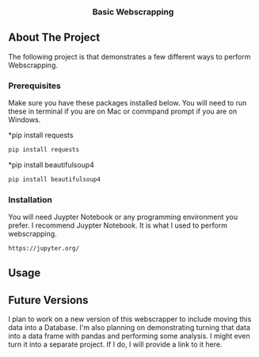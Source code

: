   <h3 align="center">Basic Webscrapping</h3> 
  
  <!-- ABOUT THE PROJECT -->
## About The Project
The following project is that demonstrates a few different ways to perform Webscrapping.

### Prerequisites

Make sure you have these packages installed below. You will need to run these in terminal if you are on Mac or commpand prompt if you are on Windows.

*pip install requests
```sh
pip install requests
```

*pip install beautifulsoup4
```sh
pip install beautifulsoup4
```

### Installation
You will need Juypter Notebook or any programming environment you prefer. I recommend Juypter Notebook. It is what I used to perform webscrapping.
```sh
https://jupyter.org/
```

<!-- USAGE EXAMPLES -->
## Usage



## Future Versions
I plan to work on a new version of this webscrapper to include moving this data into a Database. I'm also planning on demonstrating turning that data into a data frame with pandas and performing some analysis. I might even turn it into a separate project. If I do, I will provide a link to it here.
